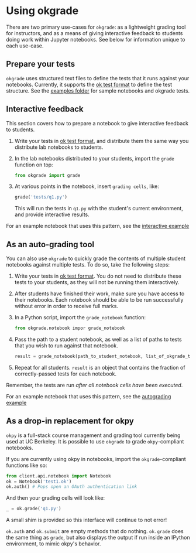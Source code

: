 # Using okgrade

There are two primary use-cases for `okgrade`: as a lightweight
grading tool for instructors, and as a means of giving interactive
feedback to students doing work within Jupyter notebooks. See below
for information unique to each use-case.


## Prepare your tests

`okgrade` uses structured text files to define the tests that
it runs against your notebooks. Currently, it supports the
[ok test format](ok-test-format.html) to define the test
structure. See the [examples folder](https://github.com/grading/okgrade/examples)
for sample notebooks and okgrade tests.

   
## Interactive feedback

This section covers how to prepare a notebook to give interactive
feedback to students.


1. Write your tests in [ok test format](ok-test-format.html),
   and distribute them the same way you distribute lab notebooks
   to students.

2. In the lab notebooks distributed to your students, import
   the `grade` function on top:

   ```python
   from okgrade import grade
   ```

3. At various points in the notebook, insert `grading cells`, like:

   ```python
   grade('tests/q1.py')
   ```

   This will run the tests in `q1.py` with the student's
   current environment, and provide interactive results.
   
For an example notebook that uses this pattern, see
the [interactive example](https://github.com/grading/okgrade/examples/interactive_feedback.ipynb)

## As an auto-grading tool

You can also use `okgrade` to quickly grade the contents of multiple
student notebooks against multiple tests. To do so, take the
following steps:

1. Write your tests in [ok test format](ok-test-format.html). You
   do not need to distribute these tests to your students, as they
   will not be running them interactively.

2. After students have finished their work, make sure you have
   access to their notebooks. Each notebook should be able to be run
   successfully without error in order to receive full marks.
   
3. In a Python script, import the `grade_notebook` function:

   ```python
   from okgrade.notebook impor grade_notebook
   ```
   
4. Pass the path to a student notebook, as well as a list of paths to tests
   that you wish to run against that notebook.
   
   ```python
   result = grade_notebook(path_to_student_notebook, list_of_okgrade_tests)
   ```
   
5. Repeat for all students. `result` is an object that contains the fraction
   of correctly-passed tests for each notebook.

Remember, the tests are run *after all notebook cells have been executed*.

For an example notebook that uses this pattern, see
the [autograding example](https://github.com/grading/okgrade/examples/grade_notebooks.ipynb)

## As a drop-in replacement for okpy

`okpy` is a full-stack course management and grading tool currently being used
at UC Berkeley. It is possible to use `okgrade` to grade `okpy`-compliant notebooks.

If you are currently using okpy in notebooks, import the `okgrade`-compliant
functions like so:

```python
from client.api.notebook import Notebook
ok = Notebook('test1.ok')
ok.auth() # Pops open an OAuth authentication link
```

And then your grading cells will look like:

```python
_ = ok.grade('q1.py')
```

A small shim is provided so this interface will continue
to not error!

`ok.auth` and `ok.submit` are empty methods that do
nothing. `ok.grade` does the same thing as `grade`,
but also displays the output if run inside an IPython
environment, to mimic okpy's behavior.

